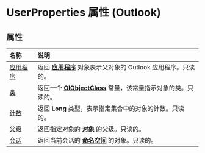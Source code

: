 
# UserProperties 属性 (Outlook)

## 属性



|**名称**|**说明**|
|:-----|:-----|
|[应用程序](cf34337d-7087-7a71-e13b-9f97beb605ca.md)|返回 **[应用程序](797003e7-ecd1-eccb-eaaf-32d6ddde8348.md)** 对象表示父对象的 Outlook 应用程序。只读的。|
|[类](be47a8e7-a5cb-2b9b-6fec-2e1090329f6b.md)|返回一个 **[OlObjectClass](33d724b3-df3c-2a7f-a80f-93b66d96f588.md)** 常量，该常量指示对象的类。只读的。|
|[计数](6e316d8a-68b5-f25a-c3d2-4d72a054b027.md)|返回 **Long** 类型，表示指定集合中的对象的计数。只读的。|
|[父级](35c01dd0-bec0-ece8-59fd-80daf1989e98.md)|返回指定对象的 **对象** 的父级。只读的。|
|[会话](0cd76318-80c6-4cfc-3aca-32e385ff6b88.md)|返回当前会话的 **[命名空间](f0dcaa19-07f5-5d42-a3bf-2e42b7885644.md)** 的对象。只读的。|
